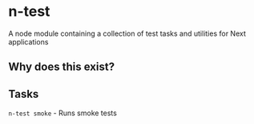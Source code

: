 # n-test
A node module containing a collection of test tasks and utilities for Next applications

## Why does this exist?



## Tasks

`n-test smoke` - Runs smoke tests